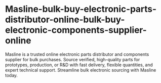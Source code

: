 # Masline-bulk-buy-electronic-parts-distributor-online-bulk-buy-electronic-components-supplier-online
Masline is a trusted online electronic parts distributor and components supplier for bulk purchases. Source verified, high-quality parts for prototypes, production, or R&amp;D with fast delivery, flexible quantities, and expert technical support. Streamline bulk electronic sourcing with Masline today.
